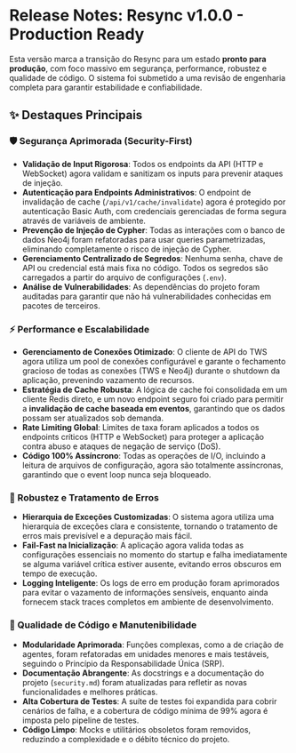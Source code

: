 # Release Notes: Resync v1.0.0 - Production Ready

Esta versão marca a transição do Resync para um estado **pronto para produção**, com foco massivo em segurança, performance, robustez e qualidade de código. O sistema foi submetido a uma revisão de engenharia completa para garantir estabilidade e confiabilidade.

## ✨ Destaques Principais

### 🛡️ Segurança Aprimorada (Security-First)

*   **Validação de Input Rigorosa**: Todos os endpoints da API (HTTP e WebSocket) agora validam e sanitizam os inputs para prevenir ataques de injeção.
*   **Autenticação para Endpoints Administrativos**: O endpoint de invalidação de cache (`/api/v1/cache/invalidate`) agora é protegido por autenticação Basic Auth, com credenciais gerenciadas de forma segura através de variáveis de ambiente.
*   **Prevenção de Injeção de Cypher**: Todas as interações com o banco de dados Neo4j foram refatoradas para usar queries parametrizadas, eliminando completamente o risco de injeção de Cypher.
*   **Gerenciamento Centralizado de Segredos**: Nenhuma senha, chave de API ou credencial está mais fixa no código. Todos os segredos são carregados a partir do arquivo de configurações (`.env`).
*   **Análise de Vulnerabilidades**: As dependências do projeto foram auditadas para garantir que não há vulnerabilidades conhecidas em pacotes de terceiros.

### ⚡ Performance e Escalabilidade

*   **Gerenciamento de Conexões Otimizado**: O cliente de API do TWS agora utiliza um pool de conexões configurável e garante o fechamento gracioso de todas as conexões (TWS e Neo4j) durante o shutdown da aplicação, prevenindo vazamento de recursos.
*   **Estratégia de Cache Robusta**: A lógica de cache foi consolidada em um cliente Redis direto, e um novo endpoint seguro foi criado para permitir a **invalidação de cache baseada em eventos**, garantindo que os dados possam ser atualizados sob demanda.
*   **Rate Limiting Global**: Limites de taxa foram aplicados a todos os endpoints críticos (HTTP e WebSocket) para proteger a aplicação contra abuso e ataques de negação de serviço (DoS).
*   **Código 100% Assíncrono**: Todas as operações de I/O, incluindo a leitura de arquivos de configuração, agora são totalmente assíncronas, garantindo que o event loop nunca seja bloqueado.

### 🧱 Robustez e Tratamento de Erros

*   **Hierarquia de Exceções Customizadas**: O sistema agora utiliza uma hierarquia de exceções clara e consistente, tornando o tratamento de erros mais previsível e a depuração mais fácil.
*   **Fail-Fast na Inicialização**: A aplicação agora valida todas as configurações essenciais no momento do startup e falha imediatamente se alguma variável crítica estiver ausente, evitando erros obscuros em tempo de execução.
*   **Logging Inteligente**: Os logs de erro em produção foram aprimorados para evitar o vazamento de informações sensíveis, enquanto ainda fornecem stack traces completos em ambiente de desenvolvimento.

### 📝 Qualidade de Código e Manutenibilidade

*   **Modularidade Aprimorada**: Funções complexas, como a de criação de agentes, foram refatoradas em unidades menores e mais testáveis, seguindo o Princípio da Responsabilidade Única (SRP).
*   **Documentação Abrangente**: As docstrings e a documentação do projeto (`security.md`) foram atualizadas para refletir as novas funcionalidades e melhores práticas.
*   **Alta Cobertura de Testes**: A suíte de testes foi expandida para cobrir cenários de falha, e a cobertura de código mínima de 99% agora é imposta pelo pipeline de testes.
*   **Código Limpo**: Mocks e utilitários obsoletos foram removidos, reduzindo a complexidade e o débito técnico do projeto.